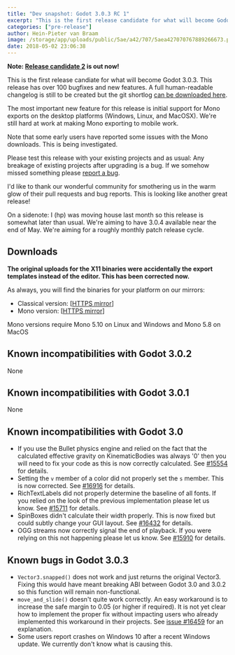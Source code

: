```yaml
---
title: "Dev snapshot: Godot 3.0.3 RC 1"
excerpt: "This is the first release candidate for what will become Godot 3.0.3. In this release we have initial support for Mono export for desktop platforms. Please test this release and report bugs!"
categories: ["pre-release"]
author: Hein-Pieter van Braam
image: /storage/app/uploads/public/5ae/a42/707/5aea427070767889266673.png
date: 2018-05-02 23:06:38
---
```


**Note: [Release candidate 2](https://godotengine.org/article/dev-snapshot-godot-3-0-3-rc-2) is out now!**

This is the first release candiate for what will become Godot 3.0.3. This release has over 100 bugfixes and new features. A full human-readable changelog is still to be created but the git shortlog [can be downloaded here](https://downloads.tuxfamily.org/godotengine/3.0.3/rc1/Godot_v3.0.3-rc1_changelog.txt).

The most important new feature for this release is initial support for Mono exports on the desktop platforms (Windows, Linux, and MacOSX). We're still hard at work at making Mono exporting to mobile work.

Note that some early users have reported some issues with the Mono downloads. This is being investigated.

Please test this release with your existing projects and as usual: Any breakage of existing projects after upgrading is a bug. If we somehow missed something please [report a bug](https://github.com/godotengine/godot/issues/new). 

I'd like to thank our wonderful community for smothering us in the warm glow of their pull requests and bug reports. This is looking like another great release!

On a sidenote: I (hp) was moving house last month so this release is somewhat later than usual. We're aiming to have 3.0.4 available near the end of May. We're aiming for a roughly monthly patch release cycle.

## Downloads

**The original uploads for the X11 binaries were accidentally the export templates instead of the editor. This has been corrected now.**

As always, you will find the binaries for your platform on our mirrors:

- Classical version: [[HTTPS mirror](https://downloads.tuxfamily.org/godotengine/3.0.3/rc1)]
- Mono version: [[HTTPS mirror](https://downloads.tuxfamily.org/godotengine/3.0.3/rc1/mono)]

Mono versions require Mono 5.10 on Linux and Windows and Mono 5.8 on MacOS

## Known incompatibilities with Godot 3.0.2

None

## Known incompatibilities with Godot 3.0.1

None

## Known incompatibilities with Godot 3.0

* If you use the Bullet physics engine and relied on the fact that the calculated effective gravity on KinematicBodies was always '0' then you will need to fix your code as this is now correctly calculated. See [#15554](https://github.com/godotengine/godot/issues/15554) for details.
* Setting the `v` member of a color did not properly set the `s` member. This is now corrected. See [#16916](https://github.com/godotengine/godot/pull/16916) for details.
* RichTextLabels did not properly determine the baseline of all fonts. If you relied on the look of the previous implementation please let us know. See [#15711](https://github.com/godotengine/godot/pull/15711) for details.
* SpinBoxes didn't calculate their width properly. This is now fixed but could subtly change your GUI layout. See [#16432](https://github.com/godotengine/godot/pull/16432) for details.
* OGG streams now correctly signal the end of playback. If you were relying on this not happening please let us know. See [#15910](https://github.com/godotengine/godot/pull/15910) for details.

## <a id="known-bugs"></a> Known bugs in Godot 3.0.3

* `Vector3.snapped()` does not work and just returns the original Vector3. Fixing this would have meant breaking ABI between Godot 3.0 and 3.0.2 so this function will remain non-functional.
* `move_and_slide()` doesn't quite work correctly. An easy workaround is to increase the safe margin to 0.05 (or higher if required). It is not yet clear how to implement the proper fix without impacting users who already implemented this workaround in their projects. See [issue #16459](https://github.com/godotengine/godot/issues/16459) for an explanation.
* Some users report crashes on Windows 10 after a recent Windows update. We currently don't know what is causing this.